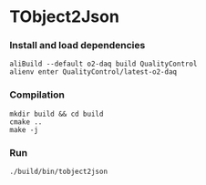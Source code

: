 # TObject2Json

### Install and load dependencies
~~~
aliBuild --default o2-daq build QualityControl
alienv enter QualityControl/latest-o2-daq
~~~

### Compilation
~~~
mkdir build && cd build
cmake ..
make -j
~~~

### Run
~~~
./build/bin/tobject2json
~~~
